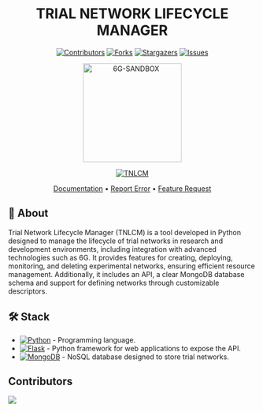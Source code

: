 <div align="center">

# TRIAL NETWORK LIFECYCLE MANAGER <!-- omit in toc -->

[![Contributors][contributors-shield]][contributors-url]
[![Forks][forks-shield]][forks-url]
[![Stargazers][stars-shield]][stars-url]
[![Issues][issues-shield]][issues-url]
<!-- [![MIT License][license-shield]][license-url] -->
<!-- [![LinkedIn][linkedin-shield]][linkedin-url] -->

<a href="https://github.com/6G-SANDBOX/TNLCM">
  <img src="https://6g-sandbox.eu/wp-content/uploads/2023/01/6g-sandbox-logo-2-300x138.jpg" alt="6G-SANDBOX" title="TNLCM" width="200" />
</a>

[![TNLCM][tnlcm-badge]][tnlcm-url]

[Documentation](https://6g-sandbox.github.io/docs/category/tnlcm) • [Report Error](https://github.com/6G-SANDBOX/TNLCM/issues/new?assignees=&labels=&projects=&template=bug_report.md) • [Feature Request](https://github.com/6G-SANDBOX/TNLCM/issues/new?assignees=&labels=&projects=&template=feature_request.md) 

</div>

## :brain: About

Trial Network Lifecycle Manager (TNLCM) is a tool developed in Python designed to manage the lifecycle of trial networks in research and development environments, including integration with advanced technologies such as 6G. It provides features for creating, deploying, monitoring, and deleting experimental networks, ensuring efficient resource management. Additionally, it includes an API, a clear MongoDB database schema and support for defining networks through customizable descriptors.

## :hammer_and_wrench: Stack
- [![Python][python-badge]][python-url] - Programming language.
- [![Flask][flask-badge]][flask-url] - Python framework for web applications to expose the API.
- [![MongoDB][mongodb-badge]][mongodb-url] - NoSQL database designed to store trial networks.

## Contributors <!-- omit in toc -->

<a href="https://github.com/6G-SANDBOX/TNLCM/graphs/contributors">
  <img src="https://contrib.rocks/image?repo=6G-SANDBOX/TNLCM" />
</a>

<!-- Urls, Shields and Badges -->
[tnlcm-badge]: https://img.shields.io/github/v/release/6G-SANDBOX/TNLCM?label=TNLCM&color=blue
[tnlcm-url]: https://github.com/6G-SANDBOX/TNLCM/releases/latest
[python-badge]: https://img.shields.io/badge/Python-3.13.3-blue?style=for-the-badge&logo=python&logoColor=white&labelColor=3776AB
[python-url]: https://www.python.org/downloads/release/python-3133/
[flask-badge]: https://img.shields.io/badge/Flask-3.1.1-brightgreen?style=for-the-badge&logo=flask&logoColor=white&labelColor=000000
[flask-url]: https://flask.palletsprojects.com/en/stable/
[mongodb-badge]: https://img.shields.io/badge/MongoDB-8.0-green?style=for-the-badge&logo=mongodb&logoColor=white&labelColor=47A248
[mongodb-url]: https://www.mongodb.com/
[contributors-shield]: https://img.shields.io/github/contributors/6G-SANDBOX/TNLCM.svg?style=for-the-badge
[contributors-url]: https://github.com/6G-SANDBOX/TNLCM/graphs/contributors
[forks-shield]: https://img.shields.io/github/forks/6G-SANDBOX/TNLCM.svg?style=for-the-badge
[forks-url]: https://github.com/6G-SANDBOX/TNLCM/network/members
[stars-shield]: https://img.shields.io/github/stars/6G-SANDBOX/TNLCM.svg?style=for-the-badge
[stars-url]: https://github.com/6G-SANDBOX/TNLCM/stargazers
[issues-shield]: https://img.shields.io/github/issues/6G-SANDBOX/TNLCM.svg?style=for-the-badge
[issues-url]: https://github.com/6G-SANDBOX/TNLCM/issues
[linkedin-shield]: https://img.shields.io/badge/-LinkedIn-black.svg?style=for-the-badge&logo=linkedin&colorB=555
[linkedin-url]: https://
[license-shield]: https://
[license-url]: https://
